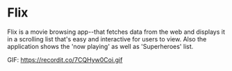# Flix
Flix is a movie browsing app--that fetches data from the web and displays it in a scrolling list that's easy and interactive for users to view. Also the application shows the 'now playing' as well as 'Superheroes' list.

GIF: https://recordit.co/7CQHyw0Coi.gif
